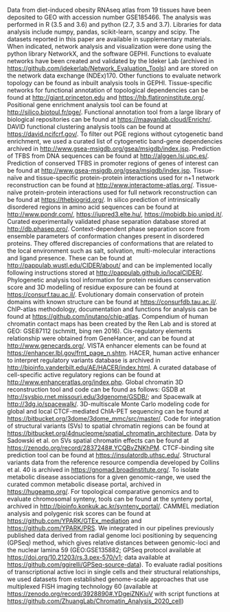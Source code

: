 Data from diet-induced obesity RNAseq atlas from 19 tissues have been deposited to GEO with accession number GSE185466. The analysis was performed in R (3.5 and 3.6) and python (2.7, 3.5 and 3.7). Libraries for data analysis include numpy, pandas, scikit-learn, scanpy and scipy. The datasets reported in this paper are available in supplementary materials. When indicated, network analysis and visualization were done using the python library NetworkX, and the software GEPHI. Functions to evaluate networks have been created and validated by the Ideker Lab (archived in https://github.com/idekerlab/Network_Evaluation_Tools) and are stored on the network data exchange (NDEx)170. Other functions to evaluate network topology can be found as inbuilt analysis tools in GEPHI. Tissue-specific networks for functional annotation of topological dependencies can be found at http://giant.princeton.edu and https://hb.flatironinstitute.org/. Positional gene enrichment analysis tool can be found at http://silico.biotoul.fr/pge/. Functional annotation tool from a large library of biological repositories can be found at https://maayanlab.cloud/Enrichr/.  DAVID functional clustering analysis tools can be found at https://david.ncifcrf.gov/. To filter out PGE regions without cytogenetic band enrichment, we used a curated list of cytogenetic band-gene dependencies archived in http://www.gsea-msigdb.org/gsea/msigdb/index.jsp. Prediction of TFBS from DNA sequences can be found at http://alggen.lsi.upc.es/. Prediction of conserved TFBS in promoter regions of genes of interest can be found at http://www.gsea-msigdb.org/gsea/msigdb/index.jsp. Tissue-naïve and tissue-specific protein-protein interactions used for n+1 network reconstruction can be found at http://www.interactome-atlas.org/. Tissue-naïve protein-protein interactions used for full network reconstruction can be found at  https://thebiogrid.org/. In silico prediction of intrinsically disordered regions in amino acid sequences can be found at http://www.pondr.com/, https://iupred3.elte.hu/, https://mobidb.bio.unipd.it/. Curated experimentally validated phase separation database stored at http://db.phasep.pro/. Context-dependent phase separation score from ensemble parameters of conformation changes present in disordered proteins. They offered discrepancies of conformations that are related to the local environment such as salt, solvation, multi-molecular interactions and ligand presence. These can be found at http://pappulab.wustl.edu/CIDER/about/ and can be implemented locally following instructions stored at http://pappulab.github.io/localCIDER/. Phylogenetic analysis tool information for protein residues conservation score and 3D modelling of residue exposure can be found at https://consurf.tau.ac.il/. Evolutionary domain conservation of protein domains with known structure can be found at https://consurfdb.tau.ac.il/. ChIP-atlas methodology, documentation and functions for analysis can be found at https://github.com/inutano/chip-atlas. Compendium of human chromatin contact maps has been created by the Ren Lab and is stored at GEO: GSE87112 (schmitt, bing ren 2016). Cis-regulatory elements relationship were obtained from GeneHancer, and can be found at http://www.genecards.org/. VISTA enhancer elements can be found at https://enhancer.lbl.gov/frnt_page_n.shtm. HACER, human active enhancer to interpret regulatory variants database is archived in http://bioinfo.vanderbilt.edu/AE/HACER/index.html. A curated database of cell-specific active regulatory regions can be found at http://www.enhanceratlas.org/index.php. Global chromatin 3D reconstruction tool and code can be found as follows: GSDB at http://sysbio.rnet.missouri.edu/3dgenome/GSDB/; and Spacewalk at http://3dg.io/spacewalk/. 3D-multiscale Monte Carlo modeling code for global and local CTCF-mediated ChIA-PET sequencing can be found at https://bitbucket.org/3dome/3dome_mmc/src/master/. Code for integration of structural variants (SVs) to spatial chromatin regions can be found at https://bitbucket.org/4dnucleome/spatial_chromatin_architecture. Data by Sadowski et al. on SVs spatial chromatin effects can be found at https://zenodo.org/record/2837248#.YCQBvZNKhPM. CTCF-binding site prediction tool can be found at https://insulatordb.uthsc.edu/.  Structural variants data from the reference resource compendia developed by Collins et al. 40 is archived in https://gnomad.broadinstitute.org/. To isolate metabolic disease associations for a given genomic-range, we used the curated common metabolic disease portal, archived in https://hugeamp.org/. For topological comparative genomics and to evaluate chromosomal synteny, tools can be found at the synteny portal, archived in http://bioinfo.konkuk.ac.kr/synteny_portal/. CAMMEL mediation analysis and polygenic risk scores can be found at https://github.com/YPARK/GTEx_mediation and https://github.com/YPARK/PRS.  We integrated in our pipelines previously published data derived from radial genome loci positioning by sequencing (GPSeq) method, which gives relative distances between genomic-loci and the nuclear lamina 59 (GEO:GSE135882; GPSeq protocol available at https://doi.org/10.21203/rs.3.pex-570/v1; data available at https://github.com/ggirelli/GPSeq-source-data). To evaluate radial positions of transcriptional active loci in single cells and their structural relationships, we used datasets from established genome-scale approaches that use multiplexed FISH imaging technology 60 (available at https://zenodo.org/record/3928890#.YDgeiZNKiuV with script functions at https://github.com/ZhuangLab/Chromatin_Analysis_2020_cell)
